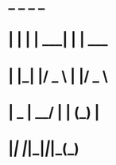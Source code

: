 #  _   _      _ _ 
# | | | | ___| | | ___ 
# | |_| |/ _ \ | |/ _ \ 
# |  _  |  __/ | | (_) | 
# |_| |_|\___|_|_|\___(_)  

